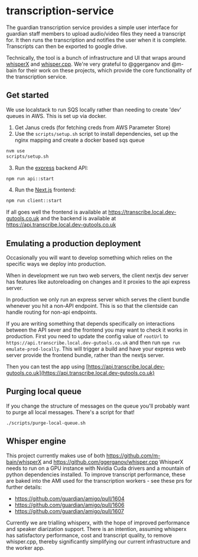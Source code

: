 # transcription-service

The guardian transcription service provides a simple user interface for guardian staff members to upload audio/video
files they need a transcript for. It then runs the transcription and notifies the user when it is complete. Transcripts
can then be exported to google drive.

Technically, the tool is a bunch of infrastructure and UI that wraps around [whisperX](https://github.com/m-bain/whisperX)
and [whisper.cpp](https://github.com/ggerganov/whisper.cpp). We're very grateful to @ggerganov and @m-bain for their work
on these projects, which provide the core functionality of the transcription service.

## Get started

We use localstack to run SQS locally rather than needing to create 'dev' queues in AWS. This is set up via docker.

1. Get Janus creds (for fetching creds from AWS Parameter Store)
2. Use the `scripts/setup.sh` script to install dependencies, set up the nginx mapping and create a docker based sqs queue

```bash
nvm use
scripts/setup.sh
```

3. Run the [express](https://expressjs.com/) backend API:

```bash
npm run api::start
```

4. Run the [Next.js](https://nextjs.org/) frontend:

```bash
npm run client::start
```

If all goes well the frontend is available at https://transcribe.local.dev-gutools.co.uk and the backend is available at https://api.transcribe.local.dev-gutools.co.uk

## Emulating a production deployment

Occasionally you will want to develop something which relies on the specific ways we deploy into production.

When in development we run two web servers, the client nextjs dev server has features like autoreloading on changes and it proxies to the api express server.

In production we only run an express server which serves the client bundle whenever you hit a non-API endpoint. This is so that the clientside can handle routing for non-api endpoints.

If you are writing something that depends specifically on interactions between the API sever and the frontend you may want to check it works in production. First you need to update the config value of `rootUrl` to `https://api.transcribe.local.dev-gutools.co.uk` and then run `npm run emulate-prod-locally`. This will trigger a build and have your express web server provide the frontend bundle, rather than the nextjs server.

Then you can test the app using [https://api.transcribe.local.dev-gutools.co.uk](https://api.transcribe.local.dev-gutools.co.uk)

## Purging local queue

If you change the structure of messages on the queue you'll probably want to purge all local messages. There's a script
for that!

```
./scripts/purge-local-queue.sh
```

## Whisper engine

This project currently makes use of both https://github.com/m-bain/whisperX and https://github.com/ggerganov/whisper.cpp
WhisperX needs to run on a GPU instance with Nvidia Cuda drivers and a mountain of python dependencies installed. To improve
transcript performance, these are baked into the AMI used for the transcription workers - see these prs for further details:

- https://github.com/guardian/amigo/pull/1604
- https://github.com/guardian/amigo/pull/1606
- https://github.com/guardian/amigo/pull/1607

Currently we are trialling whisperx, with the hope of improved performance and speaker diarization support. There is an
intention, assuming whisperx has satisfactory performance, cost and transcript quality, to remove whisper.cpp,
thereby significantly simplifying our current infrastructure and the worker app.

